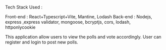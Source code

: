 Tech Stack Used : 

Front-end : React+Typescript+Vite, Mantine, Lodash
Back-end : Nodejs, express ,express validator, mongoose, bcryptjs, cors, lodash, httponlycookie

This application allow users to view the polls and vote accordingly. User can register and login to post new polls.

